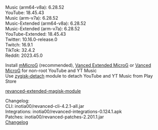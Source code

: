Music (arm64-v8a): 6.28.52  
YouTube: 18.45.43  
Music (arm-v7a): 6.28.52  
Music-Extended (arm64-v8a): 6.28.52  
Music-Extended (arm-v7a): 6.28.52  
YouTube-Extended: 18.45.43  
Twitter: 10.16.0-release.0  
Twitch: 16.9.1  
TikTok: 32.4.2  
Reddit: 2023.45.0  

Install [mMicroG](https://github.com/inotia00/mMicroG/releases) (recommended), [Vanced Extended MicroG](https://github.com/inotia00/VancedMicroG/releases) or [Vanced MicroG](https://github.com/TeamVanced/VancedMicroG/releases) for non-root YouTube and YT Music  
Use [zygisk-detach](https://github.com/j-hc/zygisk-detach) module to detach YouTube and YT Music from Play Store  

[revanced-extended-magisk-module](https://t.me/DeltaRevanced)  

Changelog:  
CLI: inotia00/revanced-cli-4.2.1-all.jar  
Integrations: inotia00/revanced-integrations-0.124.1.apk  
Patches: inotia00/revanced-patches-2.201.1.jar  
[Changelog](https://github.com/inotia00/revanced-patches/releases/tag/v2.201.1)  
